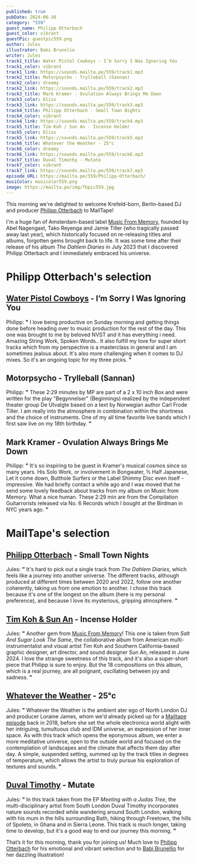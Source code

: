 ```yaml
---
published: true
pubDate: 2024-06-30
category: "559"
guest_name: Philipp Otterbach
guest_color: vibrant
guestPic: guestpic559.png
author: Jules
illustrator: Babi Brunelio
writer: Jules
track1_title: Water Pistol Cowboys - I’m Sorry I Was Ignoring You
track1_color: vibrant
track1_link: https://sounds.mailta.pe/559/track1.mp3
track2_title: Motorpsycho - Trylleball (Sannan)
track2_color: dreamy
track2_link: https://sounds.mailta.pe/559/track2.mp3
track3_title: Mark Kramer - Ovulation Always Brings Me Down
track3_color: bliss
track3_link: https://sounds.mailta.pe/559/track3.mp3
track4_title: Philipp Otterbach - Small Town Nights
track4_color: vibrant
track4_link: https://sounds.mailta.pe/559/track4.mp3
track5_title: Tim Koh / Sun An - Incense Holder
track5_color: bliss
track5_link: https://sounds.mailta.pe/559/track5.mp3
track6_title: Whatever the Weather - 25°c
track6_color: dreamy
track6_link: https://sounds.mailta.pe/559/track6.mp3
track7_title: Duval Timothy - Mutate
track7_color: vibrant
track7_link: https://sounds.mailta.pe/559/track7.mp3
episode_URL: https://mailta.pe/559/Philipp-Otterbach/
musiColor: musicolor559.png
image: https://mailta.pe/img/fbpic559.jpg
---
```

This morning we're delighted to welcome Krefeld-born, Berlin-based DJ and producer [Philipp Otterbach](https://www.instagram.com/philippotterbach/) to MailTape!

I'm a huge fan of Amsterdam-based label [Music From Memory](https://www.musicfrommemory.com/), founded by Abel Nagengast, Tako Reyenga and Jamie Tiller (who tragically passed away last year), which historically focused on re-releasing titles and albums, forgotten gems brought back to life. It was some time after their release of his album <i>The Dahlem Diaries</i> in July 2023 that I discovered Philipp Otterbach and I immediately embraced his universe.

# Philipp Otterbach's selection



## [Water Pistol Cowboys](https://fufurecordz.bandcamp.com/album/big-time-rush-vol-3) - I’m Sorry I Was Ignoring You



Philipp: **"** I love being productive on Sunday morning and getting things done before heading over to music production for the rest of the day. This one was brought to me by beloved NVST and it has everything i need. Amazing String Work, Spoken Words.. It also fulfill my love for super short tracks which from my perspective is a masterclass in general and I am sometimes jealous about. It's also more challenging when it comes to DJ mixes. So it's an ongoing topic for my three picks. **"** 



## Motorpsycho - Trylleball (Sannan)



Philipp: **"** These 2:29 minutes by MP are part of a 2 x 10 inch Box and were written for the play "Begynnelser" (Beginnings) realized by the independent theater group De Utvalgte based on a text by Norwegian author Carl Frode Tiller. I am really into the atmosphere in combination within the shortness and the choice of instruments. One of my all time favorite live bands which I first saw live on my 18th birthday. **"**



## Mark Kramer - Ovulation Always Brings Me Down



Philipp: **"** It's so inspiring to be guest in Kramer's musical cosmos since so many years. His Solo Work, or involvement in Bongwater, ½ Half Japanese, Let it come down, Butthole Surfers or the Label Shimmy Disc even itself - impressive. We had briefly contact a while ago and I was moved that he send some lovely feedback about tracks from my album on Music from Memory. What a nice human. These 2:29 min are from the Compilation Guitarrorists released via No. 6 Records which I bought at the Birdman in NYC years ago. **"** 



# MailTape's selection



## [Philipp Otterbach](https://www.musicfrommemory.com/release/8049/philipp-otterbach/the-dahlem-diaries) - Small Town Nights



Jules: **"** It's hard to pick out a single track from <i>The Dahlem Diaries</i>, which feels like a journey into another universe. The different tracks, although produced at different times between 2020 and 2022, follow one another coherently, taking us from one emotion to another. I chose this track because it's one of the longest on the album (here is my personal preference), and because I love its mysterious, gripping atmosphere. **"** 



## [Tim Koh & Sun An](https://timkohsunan.bandcamp.com/album/salt-and-sugar-look-the-same) - Incense Holder



 Jules: **"** Another gem from [Music From Memory](https://www.musicfrommemory.com/release/8765/tim-koh-sun-an/salt-and-sugar-look-the-same)! This one is taken from <i>Salt And Sugar Look The Same</i>, the collaborative album from American multi-instrumentalist and visual artist Tim Koh and Southern California-based graphic designer, art director, and sound designer Sun An, released in June 2024. I love the strange sweetness of this track, and it's also a super-short piece that Philipp is sure to enjoy. But the 18 compositions on this album, which is a real journey, are all poignant, oscillating between joy and sadness. **"** 



## [Whatever the Weather](https://whateva.bandcamp.com/album/whatever-the-weather) - 25°c



Jules: **"** Whatever the Weather is the ambient ater ego of North London DJ and producer Loraine James, whom we'd already picked up for a [Mailtape episode](https://www.mailta.pe/323/loraine-james/) back in 2018, before she set the whole electronica world alight with her intriguing, tumultuous club and IDM universe, an expression of her inner space. As with this track which opens the eponymous album, we enter a more meditative universe, open to the outside world and focused on the contemplation of landscapes and the climate that affects them day after day. A simple, suspended setting, summed up by the track titles in degrees of temperature, which allows the artist to truly pursue his exploration of textures and sounds. **"** 



## [Duval Timothy](https://duvaltimothy.bandcamp.com/album/meeting-with-a-judas-tree) - Mutate



 Jules: **"** In this track taken from the EP <i>Meeting with a Judas Tree</i>, the multi-disciplinary artist from South London Duval Timothy incorporates nature sounds recorded while wandering around South London, walking with his mum in the hills surrounding Bath, hiking through Freetown, the hills of Spoleto, in Ghana and in Sierra Leone. This track is much longer, taking time to develop, but it's a good way to end our journey this morning. **"**  



That’s it for this morning, thank you for joining us! Much love to [Philipp Otterbach](https://www.instagram.com/philippotterbach/) for his emotional and vibrant selection and to [Babi Brunellio](https://babibrunelio.com.br) for her dazzling illustration!
